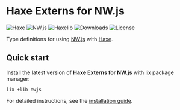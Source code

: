 # Haxe Externs for NW.js
![Haxe](https://badgen.net/badge/haxe/%3E%3D4.2.0/green) ![NW.js](https://badgen.net/badge/nwjs/%3E%3D0.54.0/green) ![Haxelib](https://badgen.net/haxelib/v/nwjs) ![Downloads](https://badgen.net/haxelib/d/nwjs) ![License](https://badgen.net/badge/license/MIT/blue)

Type definitions for using [NW.js](https://nwjs.io) with [Haxe](https://haxe.org).

## Quick start
Install the latest version of **Haxe Externs for NW.js** with [lix](https://github.com/lix-pm/lix.client) package manager:

```shell
lix +lib nwjs
```

For detailed instructions, see the [installation guide](installation.md).

